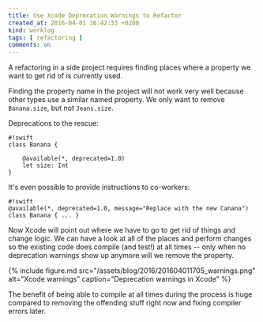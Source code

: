 ```yaml
---
title: Use Xcode Deprecation Warnings to Refactor
created_at: 2016-04-01 16:42:33 +0200
kind: worklog
tags: [ refactoring ]
comments: on
---
```


A refactoring in a side project requires finding places where a property we want to get rid of is currently used.

Finding the property name in the project will not work very well because other types use a similar named property. We only want to remove `Banana.size`, but not `Jeans.size`.

Deprecations to the rescue:

    #!swift
    class Banana {
        
        @available(*, deprecated=1.0)
        let size: Int
    }

It's even possible to provide instructions to co-workers:

    #!swift
    @available(*, deprecated=1.0, message="Replace with the new Canana")
    class Banana { ... }
    
Now Xcode will point out where we have to go to get rid of things and change logic. We can have a look at all of the places and perform changes so the existing code does compile (and test!) at all times -- only when no deprecation warnings show up anymore will we remove the property.

{% include figure.md src="/assets/blog/2016/201604011705_warnings.png" alt="Xcode warnings" caption="Deprecation warnings in Xcode" %}

The benefit of being able to compile at all times during the process is huge compared to removing the offending stuff right now and fixing compiler errors later.
